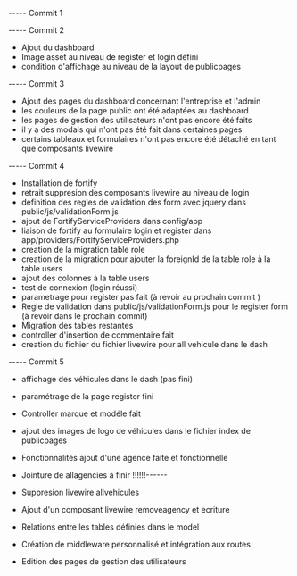 -----  Commit 1 


-----  Commit 2

- Ajout du dashboard 
- Image asset au niveau de register et login défini 
- condition d'affichage au niveau de la layout de publicpages 

-----  Commit 3 

- Ajout des pages du dashboard concernant l'entreprise et l'admin
- les couleurs de la page public ont été adaptées au dashboard 
- les pages de gestion des utilisateurs n'ont pas encore été faits 
- il y a des modals qui n'ont pas été fait dans certaines pages 
- certains tableaux et formulaires n'ont pas encore été détaché en tant que composants livewire 

----- Commit 4 

- Installation de fortify 
- retrait suppresion des composants livewire au niveau de login 
- definition des regles de validation des form avec jquery dans public/js/validationForm.js
- ajout de FortifyServiceProviders dans config/app
- liaison de fortify au formulaire login et register dans app/providers/FortifyServiceProviders.php 
- creation de la migration table role 
- creation de la migration pour ajouter la foreignId de la table role à la table users 
- ajout des colonnes à la table users
- test de connexion (login réussi)
- parametrage pour register pas fait (à revoir au prochain commit )
- Regle de validation dans public/js/validationForm.js pour le register form (à revoir dans le prochain commit)
- Migration des tables restantes
- controller d'insertion de commentaire fait 
- creation du fichier du fichier livewire pour all vehicule dans le dash 



----- Commit 5 
- affichage des véhicules dans le dash (pas fini)
- paramétrage de la page register fini 
- Controller marque et modéle fait 
- ajout des images de logo de véhicules dans le fichier index de publicpages 
- Fonctionnalités ajout d'une agence faite et fonctionnelle 
- Jointure de allagencies à finir !!!!!!------

- Suppresion livewire allvehicules 
- Ajout d'un composant livewire removeagency et ecriture 
- Relations entre les tables définies dans le model 
- Création de middleware personnalisé et intégration aux routes 
- Edition des pages de gestion des utilisateurs 
